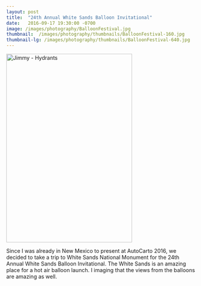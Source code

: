 ```yaml
---
layout: post
title:  "24th Annual White Sands Balloon Invitational"
date:   2016-09-17 19:30:00 -0700
image: /images/photography/BalloonFestival.jpg
thumbnail:  /images/photography/thumbnails/BalloonFestival-160.jpg
thumbnail-lg: /images/photography/thumbnails/BalloonFestival-640.jpg
---
```

<a data-flickr-embed="true" data-header="true" data-footer="true"  href="https://www.flickr.com/photos/robotbrainz/albums/72157603435379061" title="Jimmy - Hydrants"><img src="https://c2.staticflickr.com/2/1225/1467555057_b9c39a4289.jpg" width="333" height="500" alt="Jimmy - Hydrants"></a><script async src="//embedr.flickr.com/assets/client-code.js" charset="utf-8"></script>

<p>Since I was already in New Mexico to present at AutoCarto 2016, we decided to take a trip to White Sands National Monument for the 24th Annual White Sands Balloon Invitational. The White Sands is an amazing place for a hot air balloon launch. I imaging that the views from the balloons are amazing as well.</p>
